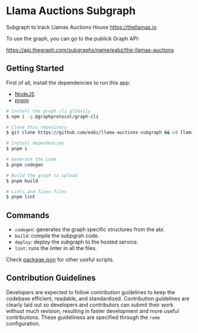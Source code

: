 # Llama Auctions Subgraph

Subgraph to track Llamas Auctions House https://thellamas.io

To use the graph, you can go to the publick Graph API:

https://api.thegraph.com/subgraphs/name/eabz/the-llamas-auctions

## Getting Started

First of all, install the dependencies to run this app:

- [NodeJS](https://nodejs.org)
- [pnpm](https://pnpm.io/installation)

```bash
# Install the graph cli globally
$ npm i -g @graphprotocol/graph-cli

# Clone this repository
$ git clone https://github.com/eabz/llama-auctions-subgraph && cd llama-auctions-subgraph

# Install dependencies
$ pnpm i

# Generate the code
$ pnpm codegen

# Build the graph to upload
$ pnpm build

# Lints and fixes files
$ pnpm lint
```

## Commands

- `codegen`: generates the graph specific structures from the abi.
- `build`: compile the subpgrah code.
- `deploy`: deploy the subgraph to the hosted service.
- `lint`: runs the linter in all the files.

Check [package.json](./package.json) for other useful scripts.

## Contribution Guidelines

Developers are expected to follow contribution guidelines to keep the codebase efficient, readable, and standardized. Contribution guidelines are clearly laid out so developers and contributors can submit their work without much revision, resulting in faster development and more useful contributions. These guideliness are specified through the `rome` configuration.